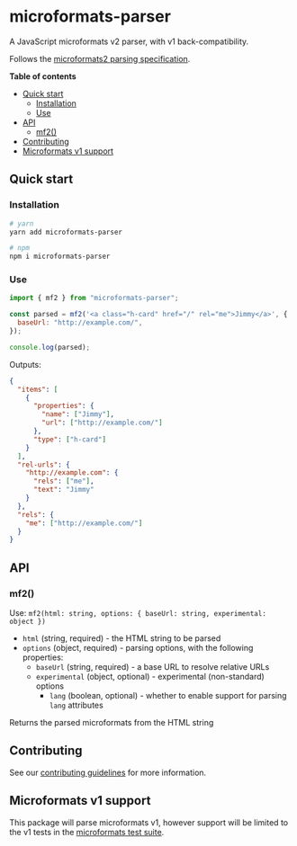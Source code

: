 <h1>microformats-parser</h1>

A JavaScript microformats v2 parser, with v1 back-compatibility.

Follows the [microformats2 parsing specification](http://microformats.org/wiki/microformats2-parsing).

**Table of contents**

- [Quick start](#quick-start)
  - [Installation](#installation)
  - [Use](#use)
- [API](#api)
  - [mf2()](#mf2)
- [Contributing](#contributing)
- [Microformats v1 support](#microformats-v1-support)

## Quick start

### Installation

```bash
# yarn
yarn add microformats-parser

# npm
npm i microformats-parser
```

### Use

```javascript
import { mf2 } from "microformats-parser";

const parsed = mf2('<a class="h-card" href="/" rel="me">Jimmy</a>', {
  baseUrl: "http://example.com/",
});

console.log(parsed);
```

Outputs:

```json
{
  "items": [
    {
      "properties": {
        "name": ["Jimmy"],
        "url": ["http://example.com/"]
      },
      "type": ["h-card"]
    }
  ],
  "rel-urls": {
    "http://example.com": {
      "rels": ["me"],
      "text": "Jimmy"
    }
  },
  "rels": {
    "me": ["http://example.com/"]
  }
}
```

## API

### mf2()

Use: `mf2(html: string, options: { baseUrl: string, experimental: object })`

- `html` (string, required) - the HTML string to be parsed
- `options` (object, required) - parsing options, with the following properties:
  - `baseUrl` (string, required) - a base URL to resolve relative URLs
  - `experimental` (object, optional) - experimental (non-standard) options
    - `lang` (boolean, optional) - whether to enable support for parsing `lang` attributes

Returns the parsed microformats from the HTML string

## Contributing

See our [contributing guidelines](./CONTRIBUTING.md) for more information.

## Microformats v1 support

This package will parse microformats v1, however support will be limited to the v1 tests in the [microformats test suite](https://github.com/microformats/tests).
